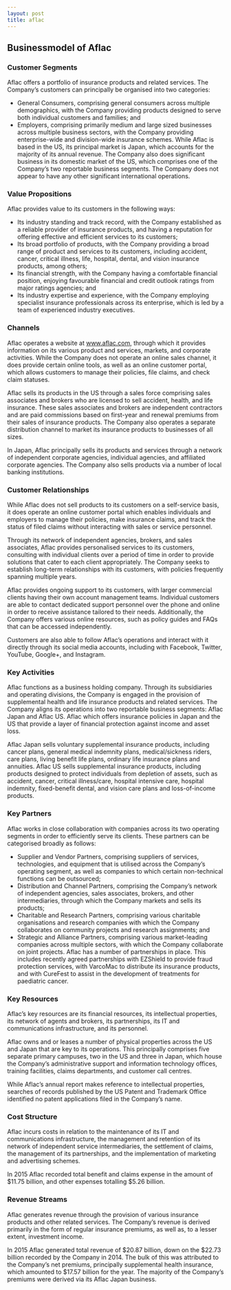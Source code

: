 ```yaml
---
layout: post
title: aflac
---
```


Businessmodel of Aflac
-----------------------

### Customer Segments

Aflac offers a portfolio of insurance products and related services. The Company’s customers can principally be organised into two categories:

 * General Consumers, comprising general consumers across multiple demographics, with the Company providing products designed to serve both individual customers and families; and
* Employers, comprising primarily medium and large sized businesses across multiple business sectors, with the Company providing enterprise-wide and division-wide insurance schemes.
 While Aflac is based in the US, its principal market is Japan, which accounts for the majority of its annual revenue. The Company also does significant business in its domestic market of the US, which comprises one of the Company’s two reportable business segments. The Company does not appear to have any other significant international operations.

### Value Propositions

Aflac provides value to its customers in the following ways:

 * Its industry standing and track record, with the Company established as a reliable provider of insurance products, and having a reputation for offering effective and efficient services to its customers;
* Its broad portfolio of products, with the Company providing a broad range of product and services to its customers, including accident, cancer, critical illness, life, hospital, dental, and vision insurance products, among others;
* Its financial strength, with the Company having a comfortable financial position, enjoying favourable financial and credit outlook ratings from major ratings agencies; and
* Its industry expertise and experience, with the Company employing specialist insurance professionals across its enterprise, which is led by a team of experienced industry executives.
 ### Channels

Aflac operates a website at www.aflac.com, through which it provides information on its various product and services, markets, and corporate activities. While the Company does not operate an online sales channel, it does provide certain online tools, as well as an online customer portal, which allows customers to manage their policies, file claims, and check claim statuses.

Aflac sells its products in the US through a sales force comprising sales associates and brokers who are licensed to sell accident, health, and life insurance. These sales associates and brokers are independent contractors and are paid commissions based on first-year and renewal premiums from their sales of insurance products. The Company also operates a separate distribution channel to market its insurance products to businesses of all sizes.

In Japan, Aflac principally sells its products and services through a network of independent corporate agencies, individual agencies, and affiliated corporate agencies. The Company also sells products via a number of local banking institutions.

### Customer Relationships

While Aflac does not sell products to its customers on a self-service basis, it does operate an online customer portal which enables individuals and employers to manage their policies, make insurance claims, and track the status of filed claims without interacting with sales or service personnel.

Through its network of independent agencies, brokers, and sales associates, Aflac provides personalised services to its customers, consulting with individual clients over a period of time in order to provide solutions that cater to each client appropriately. The Company seeks to establish long-term relationships with its customers, with policies frequently spanning multiple years.

Aflac provides ongoing support to its customers, with larger commercial clients having their own account management teams. Individual customers are able to contact dedicated support personnel over the phone and online in order to receive assistance tailored to their needs. Additionally, the Company offers various online resources, such as policy guides and FAQs that can be accessed independently.

Customers are also able to follow Aflac’s operations and interact with it directly through its social media accounts, including with Facebook, Twitter, YouTube, Google+, and Instagram.

### Key Activities

Aflac functions as a business holding company. Through its subsidiaries and operating divisions, the Company is engaged in the provision of supplemental health and life insurance products and related services. The Company aligns its operations into two reportable business segments: Aflac Japan and Aflac US. Aflac which offers insurance policies in Japan and the US that provide a layer of financial protection against income and asset loss.

Aflac Japan sells voluntary supplemental insurance products, including cancer plans, general medical indemnity plans, medical/sickness riders, care plans, living benefit life plans, ordinary life insurance plans and annuities. Aflac US sells supplemental insurance products, including products designed to protect individuals from depletion of assets, such as accident, cancer, critical illness/care, hospital intensive care, hospital indemnity, fixed-benefit dental, and vision care plans and loss-of-income products.

### Key Partners

Aflac works in close collaboration with companies across its two operating segments in order to efficiently serve its clients. These partners can be categorised broadly as follows:

 * Supplier and Vendor Partners, comprising suppliers of services, technologies, and equipment that is utilised across the Company’s operating segment, as well as companies to which certain non-technical functions can be outsourced;
* Distribution and Channel Partners, comprising the Company’s network of independent agencies, sales associates, brokers, and other intermediaries, through which the Company markets and sells its products;
* Charitable and Research Partners, comprising various charitable organisations and research companies with which the Company collaborates on community projects and research assignments; and
* Strategic and Alliance Partners, comprising various market-leading companies across multiple sectors, with which the Company collaborate on joint projects.
 Aflac has a number of partnerships in place. This includes recently agreed partnerships with EZShield to provide fraud protection services, with VarcoMac to distribute its insurance products, and with CureFest to assist in the development of treatments for paediatric cancer.

### Key Resources

Aflac’s key resources are its financial resources, its intellectual properties, its network of agents and brokers, its partnerships, its IT and communications infrastructure, and its personnel.

Aflac owns and or leases a number of physical properties across the US and Japan that are key to its operations. This principally comprises five separate primary campuses, two in the US and three in Japan, which house the Company’s administrative support and information technology offices, training facilities, claims departments, and customer call centres.

While Aflac’s annual report makes reference to intellectual properties, searches of records published by the US Patent and Trademark Office identified no patent applications filed in the Company’s name.

### Cost Structure

Aflac incurs costs in relation to the maintenance of its IT and communications infrastructure, the management and retention of its network of independent service intermediaries, the settlement of claims, the management of its partnerships, and the implementation of marketing and advertising schemes.

In 2015 Aflac recorded total benefit and claims expense in the amount of $11.75 billion, and other expenses totalling $5.26 billion.

### Revenue Streams

Aflac generates revenue through the provision of various insurance products and other related services. The Company’s revenue is derived primarily in the form of regular insurance premiums, as well as, to a lesser extent, investment income.

In 2015 Aflac generated total revenue of $20.87 billion, down on the $22.73 billion recorded by the Company in 2014. The bulk of this was attributed to the Company’s net premiums, principally supplemental health insurance, which amounted to $17.57 billion for the year. The majority of the Company’s premiums were derived via its Aflac Japan business.
